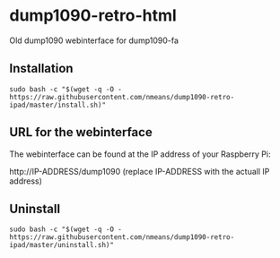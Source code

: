 # dump1090-retro-html
Old dump1090 webinterface for dump1090-fa


## Installation

```
sudo bash -c "$(wget -q -O - https://raw.githubusercontent.com/nmeans/dump1090-retro-ipad/master/install.sh)"
```

## URL for the webinterface

The webinterface can be found at the IP address of your Raspberry Pi:

http://IP-ADDRESS/dump1090 (replace IP-ADDRESS with the actuall IP address)

## Uninstall

```
sudo bash -c "$(wget -q -O - https://raw.githubusercontent.com/nmeans/dump1090-retro-ipad/master/uninstall.sh)"
```
